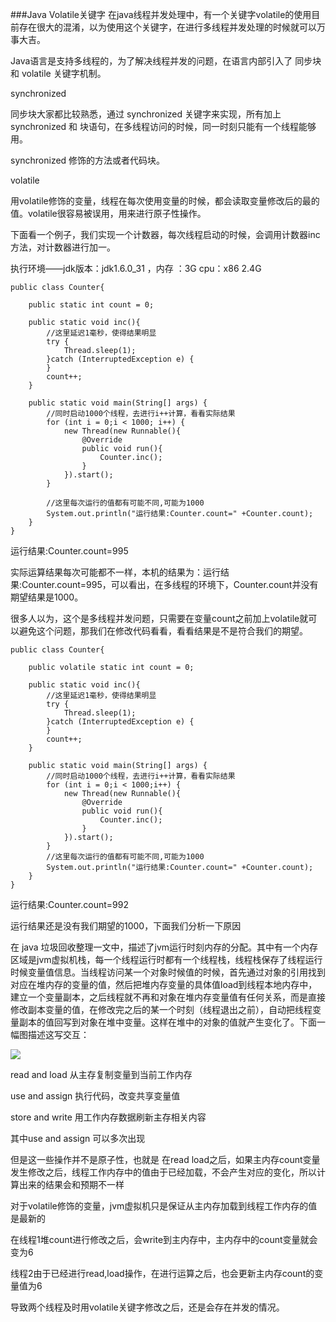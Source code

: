 ###Java Volatile关键字
在java线程并发处理中，有一个关键字volatile的使用目前存在很大的混淆，以为使用这个关键字，在进行多线程并发处理的时候就可以万事大吉。

Java语言是支持多线程的，为了解决线程并发的问题，在语言内部引入了 同步块 和 volatile 关键字机制。

synchronized 

同步块大家都比较熟悉，通过 synchronized 关键字来实现，所有加上synchronized 和 块语句，在多线程访问的时候，同一时刻只能有一个线程能够用。

synchronized 修饰的方法或者代码块。

volatile

用volatile修饰的变量，线程在每次使用变量的时候，都会读取变量修改后的最的值。volatile很容易被误用，用来进行原子性操作。

下面看一个例子，我们实现一个计数器，每次线程启动的时候，会调用计数器inc方法，对计数器进行加一。

执行环境——jdk版本：jdk1.6.0_31 ，内存 ：3G   cpu：x86 2.4G	

	public class Counter{
	 
	    public static int count = 0;
	 
	    public static void inc(){
	        //这里延迟1毫秒，使得结果明显
	        try {
	            Thread.sleep(1);
	        }catch (InterruptedException e) {
	        }
	        count++;
	    }
	 
	    public static void main(String[] args) {
	        //同时启动1000个线程，去进行i++计算，看看实际结果
	        for (int i = 0;i < 1000; i++) {
	            new Thread(new Runnable(){
	                @Override
	                public void run(){
	                    Counter.inc();
	                }
	            }).start();
	        }
	 
	        //这里每次运行的值都有可能不同,可能为1000
	        System.out.println("运行结果:Counter.count=" +Counter.count);
	    }
	}

运行结果:Counter.count=995

	
实际运算结果每次可能都不一样，本机的结果为：运行结果:Counter.count=995，可以看出，在多线程的环境下，Counter.count并没有期望结果是1000。

很多人以为，这个是多线程并发问题，只需要在变量count之前加上volatile就可以避免这个问题，那我们在修改代码看看，看看结果是不是符合我们的期望。

	public class Counter{
	 
	    public volatile static int count = 0;
	 
	    public static void inc(){
	        //这里延迟1毫秒，使得结果明显
	        try {
	            Thread.sleep(1);
	        }catch (InterruptedException e) {
	        }
	        count++;
	    }
	 
	    public static void main(String[] args) {
	        //同时启动1000个线程，去进行i++计算，看看实际结果
	        for (int i = 0;i < 1000;i++) {
	            new Thread(new Runnable(){
	                @Override
	                public void run(){
	                    Counter.inc();
	                }
	            }).start();
	        }
	        //这里每次运行的值都有可能不同,可能为1000
	        System.out.println("运行结果:Counter.count=" +Counter.count);
	    }
	}

运行结果:Counter.count=992

运行结果还是没有我们期望的1000，下面我们分析一下原因

在 java 垃圾回收整理一文中，描述了jvm运行时刻内存的分配。其中有一个内存区域是jvm虚拟机栈，每一个线程运行时都有一个线程栈，线程栈保存了线程运行时候变量值信息。当线程访问某一个对象时候值的时候，首先通过对象的引用找到对应在堆内存的变量的值，然后把堆内存变量的具体值load到线程本地内存中，建立一个变量副本，之后线程就不再和对象在堆内存变量值有任何关系，而是直接修改副本变量的值，在修改完之后的某一个时刻（线程退出之前），自动把线程变量副本的值回写到对象在堆中变量。这样在堆中的对象的值就产生变化了。下面一幅图描述这写交互：

![](https://github.com/silence940109/Java/blob/master/image/java_volatile.jpg)

read and load 从主存复制变量到当前工作内存

use and assign  执行代码，改变共享变量值 

store and write 用工作内存数据刷新主存相关内容

其中use and assign 可以多次出现

但是这一些操作并不是原子性，也就是 在read load之后，如果主内存count变量发生修改之后，线程工作内存中的值由于已经加载，不会产生对应的变化，所以计算出来的结果会和预期不一样

对于volatile修饰的变量，jvm虚拟机只是保证从主内存加载到线程工作内存的值是最新的

在线程1堆count进行修改之后，会write到主内存中，主内存中的count变量就会变为6

线程2由于已经进行read,load操作，在进行运算之后，也会更新主内存count的变量值为6

导致两个线程及时用volatile关键字修改之后，还是会存在并发的情况。


